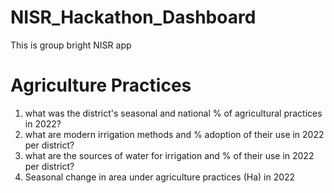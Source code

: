 # NISR_Hackathon_Dashboard
This is group bright NISR app


# Agriculture Practices
1. what was the district's seasonal and national % of agricultural practices in 2022?
2. what are modern irrigation methods and % adoption of their use in 2022 per district?
3. what are the sources of water for irrigation and % of their use in 2022 per district?
4. Seasonal change in area under agriculture practices (Ha) in 2022
   
